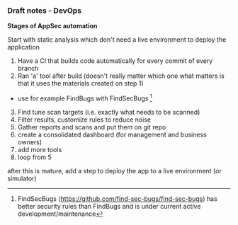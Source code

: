 ### Draft notes - DevOps




**Stages of AppSec automation**

Start with static analysis which don't need a live environment to deploy the application

1. Have a CI that builds code automatically for every commit of every branch
2. Ran 'a' tool after build (doesn't really matter which one what matters is that it uses the materials created on step 1)
  * use for example FindBugs with FindSecBugs [^FindSecBugs]
3. Find tune scan targets (i.e. exactly what needs to be scanned)  
4. Filter results, customize rules to reduce noise
5. Gather reports and scans and put them on git repo
6. create a consolidated dashboard (for management and business owners)
7. add more tools
8. loop from 5

after this is mature, add a step to deploy the app to a live environment (or simulator)

[^FindSecBugs]: FindSecBugs (https://github.com/find-sec-bugs/find-sec-bugs) has better security rules than FindBugs and is under current active development/maintenance
